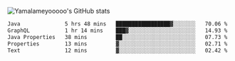 ![Yamalameyooooo's GitHub stats](https://github-readme-stats.vercel.app/api?username=yamalameyooooo&theme=transparent&show_icons=true\&show=reviews,discussions_started,discussions_answered,prs_merged,prs_merged_percentage)

<!--START_SECTION:waka-->

```txt
Java              5 hrs 48 mins   █████████████████▓░░░░░░░   70.06 %
GraphQL           1 hr 14 mins    ███▓░░░░░░░░░░░░░░░░░░░░░   14.93 %
Java Properties   38 mins         ██░░░░░░░░░░░░░░░░░░░░░░░   07.73 %
Properties        13 mins         ▓░░░░░░░░░░░░░░░░░░░░░░░░   02.71 %
Text              12 mins         ▓░░░░░░░░░░░░░░░░░░░░░░░░   02.42 %
```

<!--END_SECTION:waka-->
